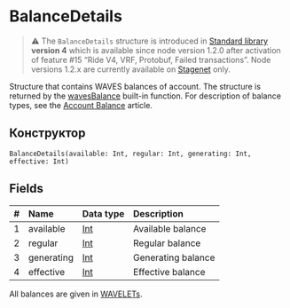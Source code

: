 # BalanceDetails

> :warning: The `BalanceDetails` structure is introduced in [Standard library](/en/ride/script/standard-library) **version 4** which is available since node version 1.2.0 after activation of feature #15 “Ride V4, VRF, Protobuf, Failed transactions”. Node versions 1.2.x are currently available on [Stagenet](/en/blockchain/blockchain-network/stage-network) only.

Structure that contains WAVES balances of account. The structure is returned by the [wavesBalance](/en/ride/functions/built-in-functions/account-data-storage-functions#waves-balance) built-in function. For description of balance types, see the [Account Balance](/en/blockchain/account/account-balance) article.

## Конструктор

``` ride
BalanceDetails(available: Int, regular: Int, generating: Int, effective: Int)
```

## Fields

|   #   | Name | Data type | Description |
| :--- | :--- | :--- | :--- |
| 1 | available | [Int](/en/ride/data-types/int) | Available balance |
| 2 | regular | [Int](/en/ride/data-types/int) | Regular balance |
| 3 | generating | [Int](/en/ride/data-types/int) | Generating balance |
| 4 | effective | [Int](/en/ride/data-types/int) | Effective balance |

All balances are given in [WAVELETs](/en/blockchain/token/wavelet).
